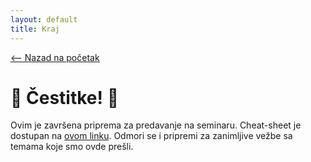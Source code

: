 ```yaml
---
layout: default
title: Kraj
---
```


<link rel="stylesheet" href="/UNIX-beginner-course/assets/css/custom.css">

 
<script>
  window.dataLayer = window.dataLayer || [];
  function gtag(){dataLayer.push(arguments);}
  gtag('js', new Date());
  gtag('config', 'G-Q6NY1G1P9S');
</script>
<script defer data-domain="dianasantavec.github.io/unix-beginner-course" src="https://unix.psc.vl.ba.node.igorsikuljak.rs/js/script.js"></script>

<div style="margin-bottom: 1em;">
  <a href="/UNIX-beginner-course/" class="button-nav">⟵ Nazad na početak</a>
</div>

<h1>🎉 Čestitke! 🎉</h1>
<p>Ovim je završena priprema za predavanje na seminaru. Cheat-sheet je dostupan na <a href="/UNIX-beginner-course/assets/cheat_sheet.pdf">ovom linku</a>. Odmori se i pripremi za zanimljive vežbe sa temama koje smo ovde prešli.</p>

<!-- Include confetti script -->
<canvas id="confetti-canvas" style="position:fixed;top:0;left:0;width:100%;height:100%;pointer-events:none;z-index:999;"></canvas>
<script src="https://cdn.jsdelivr.net/npm/canvas-confetti@1.6.0/dist/confetti.browser.min.js"></script>
<script>
  // Basic celebration
  confetti({
    particleCount: 150,
    spread: 70,
    origin: { y: 0.6 }
  });

  // Optional: repeat a bit
  setTimeout(() => {
    confetti({
      particleCount: 100,
      spread: 60,
      origin: { y: 0.7 }
    });
  }, 500);
</script>